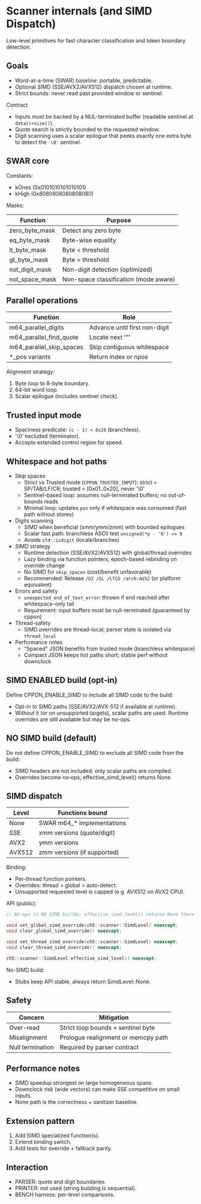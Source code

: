 # Scanner internals (and SIMD Dispatch)

Low-level primitives for fast character classification and token boundary detection.

## Goals

- Word-at-a-time (SWAR) baseline: portable, predictable.
- Optional SIMD (SSE/AVX2/AVX512) dispatch chosen at runtime.
- Strict bounds: never read past provided window or sentinel.

Contract
- Inputs must be backed by a NUL-terminated buffer (readable sentinel at `data()+size()`).
- Quote search is strictly bounded to the requested window.
- Digit scanning uses a scalar epilogue that peeks exactly one extra byte to detect the `'\0'` sentinel.
 
## SWAR core

Constants:

- kOnes (0x0101010101010101)
- kHigh (0x8080808080808080)

Masks:

| Function         | Purpose                               |
|------------------|----------------------------------------|
| zero_byte_mask   | Detect any zero byte                  |
| eq_byte_mask     | Byte-wise equality                    |
| lt_byte_mask     | Byte < threshold                      |
| gt_byte_mask     | Byte > threshold                      |
| not_digit_mask   | Non-digit detection (optimized)       |
| not_space_mask   | Non-space classification (mode aware) |

## Parallel operations

| Function                     | Role                                |
|------------------------------|-------------------------------------|
| m64_parallel_digits          | Advance until first non-digit       |
| m64_parallel_find_quote      | Locate next '"'                     |
| m64_parallel_skip_spaces     | Skip contiguous whitespace          |
| *_pos variants               | Return index or npos                |

Alignment strategy:

1. Byte loop to 8-byte boundary.
2. 64-bit word loop.
3. Scalar epilogue (includes sentinel check).

## Trusted input mode

- Spaciness predicate: `(c - 1) < 0x20` (branchless).
- '\0' excluded (terminator).
- Accepts extended control region for speed.

## Whitespace and hot paths

- Skip spaces
  - Strict vs Trusted mode (`CPPON_TRUSTED_INPUT`): strict = SP/TAB/LF/CR; trusted = [0x01..0x20], never '\0'
  - Sentinel-based loop: assumes null-terminated buffers; no out-of-bounds reads
  - Minimal loop: updates `pos` only if whitespace was consumed (fast path without stores)
- Digits scanning
  - SIMD when beneficial (xmm/ymm/zmm) with bounded epilogues
  - Scalar fast path: branchless ASCII test `unsigned(*p - '0') <= 9`
  - Avoids `std::isdigit` (locale/branches)
- SIMD strategy
  - Runtime detection (SSE/AVX2/AVX512) with global/thread overrides
  - Lazy binding via function pointers; epoch-based rebinding on override change
  - No SIMD for `skip_spaces` (cost/benefit unfavorable)
  - Recommended: Release `/O2 /GL /LTCG /arch:AVX2` (or platform equivalent)
- Errors and safety
  - `unexpected_end_of_text_error`: thrown if end reached after whitespace-only tail
  - Requirement: input buffers must be null-terminated (guaranteed by cppon)
- Thread-safety
  - SIMD overrides are thread-local; parser state is isolated via `thread_local`
- Performance notes
  - “Spaced” JSON benefits from trusted mode (branchless whitespace)
  - Compact JSON keeps hot paths short; stable perf without downclock

## SIMD ENABLED build (opt‑in)

Define CPPON_ENABLE_SIMD to include all SIMD code to the build:

- Opt-in to SIMD paths (SSE/AVX2/AVX-512 if available at runtime).
- Without it (or on unsupported targets), scalar paths are used. Runtime overrides are still available but may be no-ops.

## NO SIMD build (default)

Do not define CPPON_ENABLE_SIMD to exclude all SIMD code from the build:

- SIMD headers are not included; only scalar paths are compiled.
- Overrides become no‑ops; effective_simd_level() returns None.

## SIMD dispatch

| Level    | Functions bound                       |
|----------|---------------------------------------|
| None     | SWAR m64_* implementations            |
| SSE      | xmm versions (quote/digit)            |
| AVX2     | ymm versions                          |
| AVX512   | zmm versions (if supported)           |

Binding:

- Per-thread function pointers.
- Overrides: thread > global > auto-detect.
- Unsupported requested level is capped (e.g. AVX512 on AVX2 CPU).

API (public):

```cpp
// No-ops in NO_SIMD builds; effective_simd_level() returns None there

void set_global_simd_override(ch5::scanner::SimdLevel) noexcept;
void clear_global_simd_override() noexcept;

void set_thread_simd_override(ch5::scanner::SimdLevel) noexcept;
void clear_thread_simd_override() noexcept;

ch5::scanner::SimdLevel effective_simd_level() noexcept;
```

No-SIMD build:
- Stubs keep API stable, always return SimdLevel::None.

## Safety
| Concern             | Mitigation                          |
|---------------------|-------------------------------------|
| Over-read           | Strict loop bounds + sentinel byte  |
| Misalignment        | Prologue realignment or memcpy path |
| Null termination    | Required by parser contract         |

## Performance notes
- SIMD speedup strongest on large homogeneous spans.
- Downclock risk (wide vectors) can make SSE competitive on small inputs.
- None path is the correctness + sanitizer baseline.

## Extension pattern
1. Add SIMD specialized function(s).
2. Extend binding switch.
3. Add tests for override + fallback parity.

## Interaction
- PARSER: quote and digit boundaries.
- PRINTER: not used (string building is sequential).
- BENCH harness: per-level comparisons.